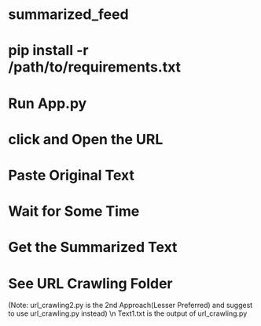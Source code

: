 # summarized_feed

# pip install -r /path/to/requirements.txt
# Run App.py 
# click and Open the URL
# Paste Original Text
# Wait for Some Time
# Get the Summarized Text
# See URL Crawling Folder
(Note: url_crawling2.py is the 2nd Approach(Lesser Preferred) and suggest to use url_crawling.py instead) \n Text1.txt is the output of url_crawling.py
